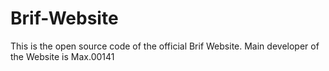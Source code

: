# Brif-Website
This is the open source code of the official Brif Website. Main developer of the Website is Max.00141
